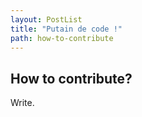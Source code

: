 ```yaml
---
layout: PostList
title: "Putain de code !"
path: how-to-contribute
---
```


## How to contribute?

Write.
